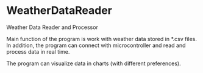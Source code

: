 # WeatherDataReader
Weather Data Reader and Processor

<p>Main function of the program is work with weather data stored in *.csv files. In addition, the program can connect with microcontroller and read and process data in real time.</p>
<p>The program can visualize data in charts (with different preferences).</p>

